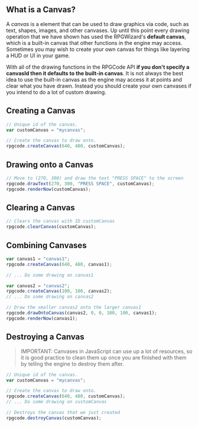 ## What is a Canvas?
A *canvas* is a element that can be used to draw graphics via code, such as text, shapes, images, and other canvases. Up until this point every drawing operation that we have shown has used the RPGWizard's **default canvas**, which is a built-in canvas that other functions in the engine may access. Sometimes you may wish to create your own canvas for things like layering a HUD or UI in your game.

With all of the drawing functions in the RPGCode API **if you don't specify a canvasId then it defaults to the built-in canvas**. It is not always the best idea to use the built-in canvas as the engine may access it at points and clear what you have drawn. Instead you should create your own canvases if you intend to do a lot of custom drawing.

## Creating a Canvas

```javascript
// Unique id of the canvas.
var customCanvas = "mycanvas";

// Create the canvas to draw onto.
rpgcode.createCanvas(640, 480, customCanvas);
```

## Drawing onto a Canvas
```javascript
// Move to (270, 300) and draw the text "PRESS SPACE" to the screen
rpgcode.drawText(270, 300, "PRESS SPACE", customCanvas);
rpgcode.renderNow(customCanvas);
```

## Clearing a Canvas
```javascript
// Clears the canvas with ID customCanvas
rpgcode.clearCanvas(customCanvas);
```

## Combining Canvases
```javascript
var canvas1 = "canvas1";
rpgcode.createCanvas(640, 480, canvas1);

// ... Do some drawing on canvas1

var canvas2 = "canvas2";
rpgcode.createCanvas(100, 100, canvas2);
// ... Do some drawing on canvas2

// Draw the smaller canvas2 onto the larger canvas1
rpgcode.drawOntoCanvas(canvas2, 0, 0, 100, 100, canvas1);
rpgcode.renderNow(canvas1);
```

## Destroying a Canvas
> IMPORTANT: Canvases in JavaScript can use up a lot of resources, so it is good practice to clean them up once you are finished with them by telling the engine to destroy them after.

```javascript
// Unique id of the canvas.
var customCanvas = "mycanvas";

// Create the canvas to draw onto.
rpgcode.createCanvas(640, 480, customCanvas);
// ... Do some drawing on customCanvas

// Destroys the canvas that we just created
rpgcode.destroyCanvas(customCanvas);
```
